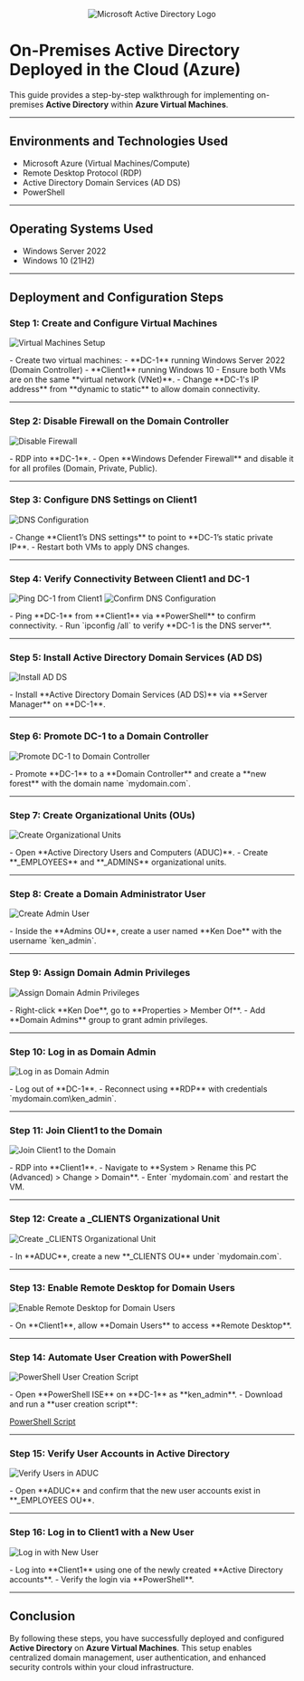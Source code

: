 <p align="center">
<img src="https://i.imgur.com/pU5A58S.png" alt="Microsoft Active Directory Logo"/>
</p>

# **On-Premises Active Directory Deployed in the Cloud (Azure)**
This guide provides a step-by-step walkthrough for implementing on-premises **Active Directory** within **Azure Virtual Machines**.

---

## **Environments and Technologies Used**
- Microsoft Azure (Virtual Machines/Compute)
- Remote Desktop Protocol (RDP)
- Active Directory Domain Services (AD DS)
- PowerShell

---

## **Operating Systems Used**
- Windows Server 2022
- Windows 10 (21H2)

---

## **Deployment and Configuration Steps**

### **Step 1: Create and Configure Virtual Machines**
<p>
<img src="https://i.imgur.com/FiST5JT.png" alt="Virtual Machines Setup"/>
</p>
- Create two virtual machines:
  - **DC-1** running Windows Server 2022 (Domain Controller)
  - **Client1** running Windows 10
- Ensure both VMs are on the same **virtual network (VNet)**.
- Change **DC-1's IP address** from **dynamic to static** to allow domain connectivity.

---

### **Step 2: Disable Firewall on the Domain Controller**
<p>
<img src="https://i.imgur.com/wIfUJdl.png" alt="Disable Firewall"/>
</p>
- RDP into **DC-1**.
- Open **Windows Defender Firewall** and disable it for all profiles (Domain, Private, Public).

---

### **Step 3: Configure DNS Settings on Client1**
<p>
<img src="https://i.imgur.com/ER2Lw3V.png" alt="DNS Configuration"/>
</p>
- Change **Client1’s DNS settings** to point to **DC-1’s static private IP**.
- Restart both VMs to apply DNS changes.

---

### **Step 4: Verify Connectivity Between Client1 and DC-1**
<p>
<img src="https://i.imgur.com/0zFPyiA.png" alt="Ping DC-1 from Client1"/>
<img src="https://i.imgur.com/xm02kle.png" alt="Confirm DNS Configuration"/>
</p>
- Ping **DC-1** from **Client1** via **PowerShell** to confirm connectivity.
- Run `ipconfig /all` to verify **DC-1 is the DNS server**.

---

### **Step 5: Install Active Directory Domain Services (AD DS)**
<p>
<img src="https://i.imgur.com/oBYt50h.png" alt="Install AD DS"/>
</p>
- Install **Active Directory Domain Services (AD DS)** via **Server Manager** on **DC-1**.

---

### **Step 6: Promote DC-1 to a Domain Controller**
<p>
<img src="https://i.imgur.com/1UY0lrq.png" alt="Promote DC-1 to Domain Controller"/>
</p>
- Promote **DC-1** to a **Domain Controller** and create a **new forest** with the domain name `mydomain.com`.

---

### **Step 7: Create Organizational Units (OUs)**
<p>
<img src="https://i.imgur.com/lRyBbvA.png" alt="Create Organizational Units"/>
</p>
- Open **Active Directory Users and Computers (ADUC)**.
- Create **_EMPLOYEES** and **_ADMINS** organizational units.

---

### **Step 8: Create a Domain Administrator User**
<p>
<img src="https://i.imgur.com/lj5a6an.png" alt="Create Admin User"/>
</p>
- Inside the **Admins OU**, create a user named **Ken Doe** with the username `ken_admin`.

---

### **Step 9: Assign Domain Admin Privileges**
<p>
<img src="https://i.imgur.com/lHZsq7U.png" alt="Assign Domain Admin Privileges"/>
</p>
- Right-click **Ken Doe**, go to **Properties > Member Of**.
- Add **Domain Admins** group to grant admin privileges.

---

### **Step 10: Log in as Domain Admin**
<p>
<img src="https://i.imgur.com/x1tbaQ1.png" alt="Log in as Domain Admin"/>
</p>
- Log out of **DC-1**.
- Reconnect using **RDP** with credentials `mydomain.com\ken_admin`.

---

### **Step 11: Join Client1 to the Domain**
<p>
<img src="https://i.imgur.com/sWL89qz.png" alt="Join Client1 to the Domain"/>
</p>
- RDP into **Client1**.
- Navigate to **System > Rename this PC (Advanced) > Change > Domain**.
- Enter `mydomain.com` and restart the VM.

---

### **Step 12: Create a _CLIENTS Organizational Unit**
<p>
<img src="https://i.imgur.com/wsOjP9T.png" alt="Create _CLIENTS Organizational Unit"/>
</p>
- In **ADUC**, create a new **_CLIENTS OU** under `mydomain.com`.

---

### **Step 13: Enable Remote Desktop for Domain Users**
<p>
<img src="https://i.imgur.com/HgTs346.png" alt="Enable Remote Desktop for Domain Users"/>
</p>
- On **Client1**, allow **Domain Users** to access **Remote Desktop**.

---

### **Step 14: Automate User Creation with PowerShell**
<p>
<img src="https://i.imgur.com/DoCgqOP.png" alt="PowerShell User Creation Script"/>
</p>
- Open **PowerShell ISE** on **DC-1** as **ken_admin**.
- Download and run a **user creation script**:
  
  [PowerShell Script](https://github.com/joshmadakor1/AD_PS/blob/master/Generate-Names-Create-Users.ps1)

---

### **Step 15: Verify User Accounts in Active Directory**
<p>
<img src="https://i.imgur.com/Ca3ShWL.png" alt="Verify Users in ADUC"/>
</p>
- Open **ADUC** and confirm that the new user accounts exist in **_EMPLOYEES OU**.

---

### **Step 16: Log in to Client1 with a New User**
<p>
<img src="https://i.imgur.com/PWd6tW8.png" alt="Log in with New User"/>
</p>
- Log into **Client1** using one of the newly created **Active Directory accounts**.
- Verify the login via **PowerShell**.

---

## **Conclusion**
By following these steps, you have successfully deployed and configured **Active Directory** on **Azure Virtual Machines**. This setup enables centralized domain management, user authentication, and enhanced security controls within your cloud infrastructure.
